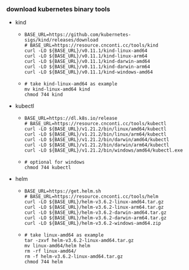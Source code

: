 ### download kubernetes binary tools

* kind
    + ```shell
      BASE_URL=https://github.com/kubernetes-sigs/kind/releases/download
      # BASE_URL=https://resource.cnconti.cc/tools/kind
      curl -LO ${BASE_URL}/v0.11.1/kind-linux-amd64
      curl -LO ${BASE_URL}/v0.11.1/kind-linux-arm64
      curl -LO ${BASE_URL}/v0.11.1/kind-darwin-amd64
      curl -LO ${BASE_URL}/v0.11.1/kind-darwin-arm64
      curl -LO ${BASE_URL}/v0.11.1/kind-windows-amd64
      ```
    + ```shell
      # take kind-linux-amd64 as example
      mv kind-linux-amd64 kind
      chmod 744 kind
      ```
* kubectl
    + ```shell
      BASE_URL=https://dl.k8s.io/release
      # BASE_URL=https://resource.cnconti.cc/tools/kubectl
      curl -LO ${BASE_URL}/v1.21.2/bin/linux/amd64/kubectl
      curl -LO ${BASE_URL}/v1.21.2/bin/linux/arm64/kubectl
      curl -LO ${BASE_URL}/v1.21.2/bin/darwin/amd64/kubectl
      curl -LO ${BASE_URL}/v1.21.2/bin/darwin/arm64/kubectl
      curl -LO ${BASE_URL}/v1.21.2/bin/windows/amd64/kubectl.exe
      ```
    + ```shell
      # optional for windows
      chmod 744 kubectl
      ```
* helm
    + ```shell
      BASE_URL=https://get.helm.sh
      # BASE_URL=https://resource.cnconti.cc/tools/helm
      curl -LO ${BASE_URL}/helm-v3.6.2-linux-amd64.tar.gz
      curl -LO ${BASE_URL}/helm-v3.6.2-linux-arm64.tar.gz
      curl -LO ${BASE_URL}/helm-v3.6.2-darwin-amd64.tar.gz
      curl -LO ${BASE_URL}/helm-v3.6.2-darwin-arm64.tar.gz
      curl -LO ${BASE_URL}/helm-v3.6.2-windows-amd64.zip
      ```
    + ```shell
      # take linux-amd64 as example
      tar -zxvf helm-v3.6.2-linux-amd64.tar.gz
      mv linux-amd64/helm helm
      rm -rf linux-amd64/
      rm -f helm-v3.6.2-linux-amd64.tar.gz
      chmod 744 helm
      ```
